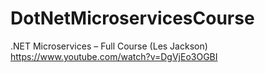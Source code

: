 # DotNetMicroservicesCourse
.NET Microservices – Full Course (Les Jackson)
https://www.youtube.com/watch?v=DgVjEo3OGBI
